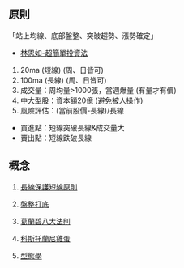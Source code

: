 ## 原則

「站上均線、底部盤整、突破趨勢、漲勢確定」  
*   [林恩如-超簡單投資法](https://enrumoney.net/%e6%96%b0%e6%89%8b%e5%bf%85%e5%ad%b8-%e8%b6%85%e7%b0%a1%e5%96%ae%e6%8a%95%e8%b3%87%e6%b3%95%ef%bc%9a1%e3%80%81%e5%bb%ba%e7%ab%8b%e9%80%b2%e5%a0%b4%e5%89%8d%e7%9a%84%e8%a7%80%e5%bf%b5%ef%bc%81/)


1. 20ma  (短線) (周、日皆可)
2. 100ma  (長線) (周、日皆可)
3. 成交量：周均量>1000張，當週爆量 (有量才有價)
4. 中大型股：資本額20億  (避免被人操作)
5. 風險評估：(當前股價-長線)/長線


* 買進點：短線突破長線&成交量大
* 賣出點：短線跌破長線
	  
## 概念
1. [長線保護短線原則](http://m.udn.com/xhtml/HistoryArt?articleid=4414391)  
  
2. [盤整打底](https://ctee.com.tw/news/stock/121151.html)  
  
3. [葛蘭碧八大法則](https://www.moneydj.com/KMDJ/Wiki/WikiViewer.aspx?KeyID=e9ec72de-5998-431b-bdaa-03f1447f95b0)  
  
4. [科斯托蘭尼雞蛋](https://xji6mp6cl4.pixnet.net/blog/post/351611360-%E7%A7%91%E6%96%AF%E6%89%98%E8%98%AD%E5%B0%BC%E7%9A%84%E5%8D%81%E5%BE%8B%E5%8D%81%E8%AA%A1%E8%88%87%E9%9B%9E%E8%9B%8B%E7%90%86%E8%AB%96)

5. [型態學](https://www.stockfeel.com.tw/%E6%AD%B7%E5%8F%B2%E4%B8%8D%E6%96%B7%E9%87%8D%E6%BC%94%E2%94%80%E5%9E%8B%E6%85%8B%E5%AD%B8/)
<!--stackedit_data:
eyJoaXN0b3J5IjpbLTE0ODYwNTc1ODksLTQ2NTY4MzI1NF19
-->